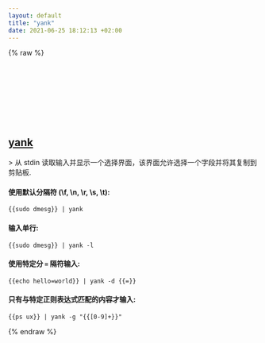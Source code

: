 ```yaml
---
layout: default
title: "yank"
date: 2021-06-25 18:12:13 +02:00
---
```

{% raw %}
<h2 id="yank">
  <a href="/zh/osx/yank.html">yank</a> <a href="#yank"><svg class="icon">
    <use href="/assets/images/unicode_sprite.svg#link" />
  </svg></a>
</h2>
> 从 stdin 读取输入并显示一个选择界面，该界面允许选择一个字段并将其复制到剪贴板.

#### 使用默认分隔符 (\f, \n, \r, \s, \t):
```shell
{{sudo dmesg}} | yank
```
#### 输入单行:
```shell
{{sudo dmesg}} | yank -l
```
#### 使用特定分 `=` 隔符输入:
```shell
{{echo hello=world}} | yank -d {{=}}
```
#### 只有与特定正则表达式匹配的内容才输入:
```shell
{{ps ux}} | yank -g "{{[0-9]+}}"
```
{% endraw %}